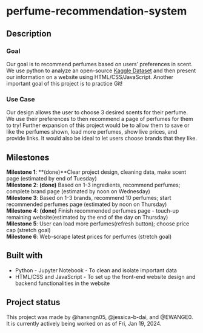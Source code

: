 # perfume-recommendation-system

## Description

### Goal
Our goal is to recommend perfumes based on users’ preferences in scent. We use python to analyze an open-source [Kaggle Dataset](https://www.kaggle.com/datasets/nandini1999/perfume-recommendation-dataset) and then present our information on a website using HTML/CSS/JavaScript. Another important goal of this project is to practice Git!
### Use Case
Our design allows the user to choose 3 desired scents for their perfume. We use their preferences to then recommend a page of perfumes for them to try! Further expansion of this project would be to allow them to save or like the perfumes shown, load more perfumes, show live prices, and provide links. It would also be ideal to let users choose brands that they like. 

## Milestones
**Milestone 1**: **(done)**Clear project design, cleaning data, make scent page (estimated by end of Tuesday)<br>
**Milestone 2**: **(done)** Based on 1-3 ingredients, recommend perfumes; complete brand page (estimated by noon on Wednesday)<br>
**Milestone 3**: Based on 1-3 brands, recommend 10 perfumes; start recommended perfumes page (estimated by noon on Thursday)<br>
**Milestone 4**: **(done)** Finish recommended perfumes page - touch-up remaining website(estimated by the end of the day on Thursday)<br>
**Milestone 5**: User can load more perfumes(refresh button); choose price cap (stretch goal)<br>
**Milestone 6**: Web-scrape latest prices for perfumes (stretch goal)<br>

## Built with
- Python - Jupyter Notebook - To clean and isolate important data
- HTML/CSS and JavaScript - To set up the front-end website design and backend functionalities in the website

## Project status
This project was made by @hanxngn05, @jessica-b-dai, and @EWANGE0. It is currently actively being worked on as of Fri, Jan 19, 2024.
